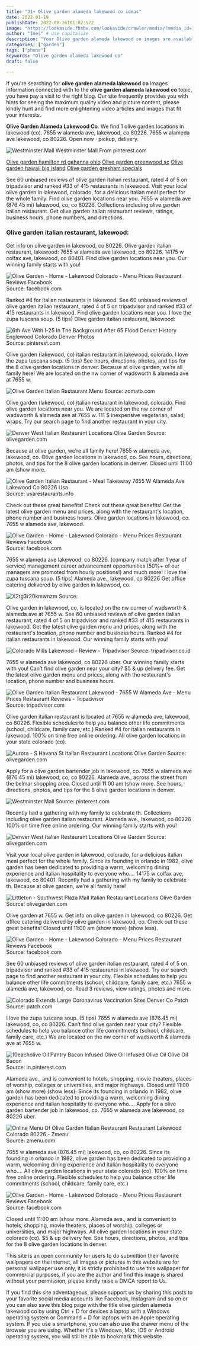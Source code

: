 ```yaml
---
title: "31+ Olive garden alameda lakewood co ideas"
date: 2022-01-19
publishDate: 2022-08-26T01:02:57Z
image: "https://lookaside.fbsbx.com/lookaside/crawler/media/?media_id=10157861936951805"
author: "Ines" # use capitalize
description: "Your Olive garden alameda lakewood co images are available in this site. Olive garden alameda lakewood co are a topic that is being searched for and liked by netizens now. You can Get the Olive garden alameda lakewood co files here. Download all free vectors."
categories: ["garden"]
tags: ["phone"]
keywords: "Olive garden alameda lakewood co"
draft: false

---
```


If you're searching for **olive garden alameda lakewood co** images information connected with to the **olive garden alameda lakewood co** topic, you have pay a visit to the right  blog.  Our site frequently  provides you with  hints  for seeing  the maximum  quality video and picture  content, please kindly hunt and find more enlightening video articles and images  that fit your interests.

**Olive Garden Alameda Lakewood Co**. We find 1 olive garden locations in lakewood (co). 7655 w alameda ave, lakewood, co 80226. 7655 w alameda ave lakewood, co 80226. Open now · pickup, delivery.

![Westminster Mall](https://i.pinimg.com/originals/7f/1a/12/7f1a1297b50293bb14583bd94a2d1293.jpg "Westminster Mall")
Westminster Mall From pinterest.com

[Olive garden hamilton rd gahanna ohio](/olive-garden-hamilton-rd-gahanna-ohio/)
[Olive garden greenwood sc](/olive-garden-greenwood-sc/)
[Olive garden hawaii big island](/olive-garden-hawaii-big-island/)
[Olive garden gresham specials](/olive-garden-gresham-specials/)

See 60 unbiased reviews of olive garden italian restaurant, rated 4 of 5 on tripadvisor and ranked #33 of 415 restaurants in lakewood. Visit your local olive garden in lakewood, colorado, for a delicious italian meal perfect for the whole family. Find olive garden locations near you. 7655 w alameda ave (876.45 mi) lakewood, co, co 80226. Collections including olive garden italian restaurant. Get olive garden italian restaurant reviews, ratings, business hours, phone numbers, and directions.

### Olive garden italian restaurant, lakewood:

Get info on olive garden in lakewood, co 80226. Olive garden italian restaurant, lakewood: 7655 w alameda ave lakewood, co 80226. 14175 w colfax ave, lakewood, co 80401. Find olive garden locations near you. Our winning family starts with you!


![Olive Garden - Home - Lakewood Colorado - Menu Prices Restaurant Reviews Facebook](https://lookaside.fbsbx.com/lookaside/crawler/media/?media_id=10157896250916805 "Olive Garden - Home - Lakewood Colorado - Menu Prices Restaurant Reviews Facebook")
Source: facebook.com

Ranked #4 for italian restaurants in lakewood. See 60 unbiased reviews of olive garden italian restaurant, rated 4 of 5 on tripadvisor and ranked #33 of 415 restaurants in lakewood. Find olive garden locations near you. I love the zupa tuscana soup. (5 tips) Olive garden italian restaurant, lakewood:

![6th Ave With I-25 In The Background After 65 Flood Denver History Englewood Colorado Denver Photos](https://i.pinimg.com/originals/e8/b2/64/e8b264d444ad1c73e450a9888fdb378a.jpg "6th Ave With I-25 In The Background After 65 Flood Denver History Englewood Colorado Denver Photos")
Source: pinterest.com

Olive garden (lakewood, co) italian restaurant in lakewood, colorado. I love the zupa tuscana soup. (5 tips) See hours, directions, photos, and tips for the 8 olive garden locations in denver. Because at olive garden, we’re all family here! We are located on the nw corner of wadsworth &amp; alameda ave at 7655 w.

![Olive Garden Italian Restaurant Menu](https://b.zmtcdn.com/data/pictures/5/16970545/e4dfd81a957430752ad4967ce6475651.jpg "Olive Garden Italian Restaurant Menu")
Source: zomato.com

Olive garden (lakewood, co) italian restaurant in lakewood, colorado. Find olive garden locations near you. We are located on the nw corner of wadsworth &amp; alameda ave at 7655 w. 111 $ inexpensive vegetarian, salad, wraps. Try our search page to find another restaurant in your city.

![Denver West Italian Restaurant Locations Olive Garden](https://media.olivegarden.com/en_us/images/marketing/italian-family-restaurant-olive-garden-g6-rdv.jpg "Denver West Italian Restaurant Locations Olive Garden")
Source: olivegarden.com

Because at olive garden, we’re all family here! 7655 w alameda ave, lakewood, co. Olive garden locations in lakewood, co. See hours, directions, photos, and tips for the 8 olive garden locations in denver. Closed until 11:00 am (show more.

![Olive Garden Italian Restaurant - Meal Takeaway 7655 W Alameda Ave Lakewood Co 80226 Usa](https://cdn.usarestaurants.info/assets/uploads/b18aab984bdcb8600aad5bf7b4b2788a_-united-states-colorado-jefferson-county-lakewood-olive-garden-italian-restaurant-303-231-0083htm.jpg "Olive Garden Italian Restaurant - Meal Takeaway 7655 W Alameda Ave Lakewood Co 80226 Usa")
Source: usarestaurants.info

Check out these great benefits! Check out these great benefits! Get the latest olive garden menu and prices, along with the restaurant&#039;s location, phone number and business hours. Olive garden locations in lakewood, co. 7655 w alameda ave, lakewood.

![Olive Garden - Home - Lakewood Colorado - Menu Prices Restaurant Reviews Facebook](https://lookaside.fbsbx.com/lookaside/crawler/media/?media_id=10157904734991805 "Olive Garden - Home - Lakewood Colorado - Menu Prices Restaurant Reviews Facebook")
Source: facebook.com

7655 w alameda ave lakewood, co 80226. (company match after 1 year of service) management career advancement opportunities (50%+ of our managers are promoted from hourly positions!) and much more! I love the zupa tuscana soup. (5 tips) Alameda ave., lakewood, co 80226 Get office catering delivered by olive garden in lakewood, co.

![X2tg3r20kmwnzm](https://photos.zillowstatic.com/fp/4a9f68e9927f9c258ec57794739cbfe8-p_e.jpg "X2tg3r20kmwnzm")
Source: 

Olive garden in lakewood, co, is located on the nw corner of wadsworth &amp; alameda ave at 7655 w. See 60 unbiased reviews of olive garden italian restaurant, rated 4 of 5 on tripadvisor and ranked #33 of 415 restaurants in lakewood. Get the latest olive garden menu and prices, along with the restaurant&#039;s location, phone number and business hours. Ranked #4 for italian restaurants in lakewood. Our winning family starts with you!

![Colorado Mills Lakewood - Review - Tripadvisor](https://dynamic-media-cdn.tripadvisor.com/media/photo-o/18/a6/a8/ef/colorado-mills.jpg?w=1200&amp;h=-1&amp;s=1 "Colorado Mills Lakewood - Review - Tripadvisor")
Source: tripadvisor.co.id

7655 w alameda ave lakewood, co 80226 uber. Our winning family starts with you! Can’t find olive garden near your city? $5 &amp; up delivery fee. Get the latest olive garden menu and prices, along with the restaurant&#039;s location, phone number and business hours.

![Olive Garden Italian Restaurant Lakewood - 7655 W Alameda Ave - Menu Prices Restaurant Reviews - Tripadvisor](https://media-cdn.tripadvisor.com/media/photo-s/15/a5/45/0f/spaghetti.jpg "Olive Garden Italian Restaurant Lakewood - 7655 W Alameda Ave - Menu Prices Restaurant Reviews - Tripadvisor")
Source: tripadvisor.com

Olive garden italian restaurant is located at 7655 w alameda ave, lakewood, co 80226. Flexible schedules to help you balance other life commitments (school, childcare, family care, etc.) Ranked #4 for italian restaurants in lakewood. 100% on time free online ordering. All olive garden locations in your state colorado (co).

![Aurora - S Havana St Italian Restaurant Locations Olive Garden](https://media.olivegarden.com/en_us/images/marketing/italian-restaurant-olive-garden-location-g4-rdv.jpg "Aurora - S Havana St Italian Restaurant Locations Olive Garden")
Source: olivegarden.com

Apply for a olive garden bartender job in lakewood, co. 7655 w alameda ave (876.45 mi) lakewood, co, co 80226. Alameda ave., across the street from the belmar shopping area. Closed until 11:00 am (show more. See hours, directions, photos, and tips for the 8 olive garden locations in denver.

![Westminster Mall](https://i.pinimg.com/originals/7f/1a/12/7f1a1297b50293bb14583bd94a2d1293.jpg "Westminster Mall")
Source: pinterest.com

Recently had a gathering with my family to celebrate th. Collections including olive garden italian restaurant. Alameda ave., lakewood, co 80226 100% on time free online ordering. Our winning family starts with you!

![Denver West Italian Restaurant Locations Olive Garden](https://media.olivegarden.com/images/site/logo_olivegarden.png "Denver West Italian Restaurant Locations Olive Garden")
Source: olivegarden.com

Visit your local olive garden in lakewood, colorado, for a delicious italian meal perfect for the whole family. Since its founding in orlando in 1982, olive garden has been dedicated to providing a warm, welcoming dining experience and italian hospitality to everyone who…. 14175 w colfax ave, lakewood, co 80401. Recently had a gathering with my family to celebrate th. Because at olive garden, we’re all family here!

![Littleton - Southwest Plaza Mall Italian Restaurant Locations Olive Garden](https://media.olivegarden.com/en_us/images/product/exterior-olive-garden_599x430.jpg "Littleton - Southwest Plaza Mall Italian Restaurant Locations Olive Garden")
Source: olivegarden.com

Olive garden at 7655 w. Get info on olive garden in lakewood, co 80226. Get office catering delivered by olive garden in lakewood, co. Check out these great benefits! Closed until 11:00 am (show more) (show less).

![Olive Garden - Home - Lakewood Colorado - Menu Prices Restaurant Reviews Facebook](https://lookaside.fbsbx.com/lookaside/crawler/media/?media_id=10157891352061805 "Olive Garden - Home - Lakewood Colorado - Menu Prices Restaurant Reviews Facebook")
Source: facebook.com

See 60 unbiased reviews of olive garden italian restaurant, rated 4 of 5 on tripadvisor and ranked #33 of 415 restaurants in lakewood. Try our search page to find another restaurant in your city. Flexible schedules to help you balance other life commitments (school, childcare, family care, etc.) 7655 w alameda ave, lakewood, co. Read 3 reviews, view ratings, photos and more.

![Colorado Extends Large Coronavirus Vaccination Sites Denver Co Patch](https://patch.com/img/cdn20/users/22965241/20211001/041417/styles/patch_image/public/heroes-work-here___01160200963.jpg "Colorado Extends Large Coronavirus Vaccination Sites Denver Co Patch")
Source: patch.com

I love the zupa tuscana soup. (5 tips) 7655 w alameda ave (876.45 mi) lakewood, co, co 80226. Can’t find olive garden near your city? Flexible schedules to help you balance other life commitments (school, childcare, family care, etc.) We are located on the nw corner of wadsworth &amp; alameda ave at 7655 w.

![10eacholive Oil Pantry Bacon Infused Olive Oil Infused Olive Oil Olive Oil Bacon](https://i.pinimg.com/originals/79/2c/2a/792c2a748905123a1b56735fd9c03aab.jpg "10eacholive Oil Pantry Bacon Infused Olive Oil Infused Olive Oil Olive Oil Bacon")
Source: in.pinterest.com

Alameda ave., and is convenient to hotels, shopping, movie theaters, places of worship, colleges or universities, and major highways. Closed until 11:00 am (show more) (show less). Since its founding in orlando in 1982, olive garden has been dedicated to providing a warm, welcoming dining experience and italian hospitality to everyone who…. Apply for a olive garden bartender job in lakewood, co. 7655 w alameda ave lakewood, co 80226 uber.

![Online Menu Of Olive Garden Italian Restaurant Restaurant Lakewood Colorado 80226 - Zmenu](https://image.zmenu.com/menupic/1418284/w_20201007185459506544.jpg "Online Menu Of Olive Garden Italian Restaurant Restaurant Lakewood Colorado 80226 - Zmenu")
Source: zmenu.com

7655 w alameda ave (876.45 mi) lakewood, co, co 80226. Since its founding in orlando in 1982, olive garden has been dedicated to providing a warm, welcoming dining experience and italian hospitality to everyone who…. All olive garden locations in your state colorado (co). 100% on time free online ordering. Flexible schedules to help you balance other life commitments (school, childcare, family care, etc.)

![Olive Garden - Home - Lakewood Colorado - Menu Prices Restaurant Reviews Facebook](https://lookaside.fbsbx.com/lookaside/crawler/media/?media_id=10157861936951805 "Olive Garden - Home - Lakewood Colorado - Menu Prices Restaurant Reviews Facebook")
Source: facebook.com

Closed until 11:00 am (show more. Alameda ave., and is convenient to hotels, shopping, movie theaters, places of worship, colleges or universities, and major highways. All olive garden locations in your state colorado (co). $5 &amp; up delivery fee. See hours, directions, photos, and tips for the 8 olive garden locations in denver.

This site is an open community for users to do submittion their favorite wallpapers on the internet, all images or pictures in this website are for personal wallpaper use only, it is stricly prohibited to use this wallpaper for commercial purposes, if you are the author and find this image is shared without your permission, please kindly raise a DMCA report to Us.

If you find this site adventageous, please support us by sharing this posts to your favorite social media accounts like Facebook, Instagram and so on or you can also save this blog page with the title olive garden alameda lakewood co by using Ctrl + D for devices a laptop with a Windows operating system or Command + D for laptops with an Apple operating system. If you use a smartphone, you can also use the drawer menu of the browser you are using. Whether it's a Windows, Mac, iOS or Android operating system, you will still be able to bookmark this website.

